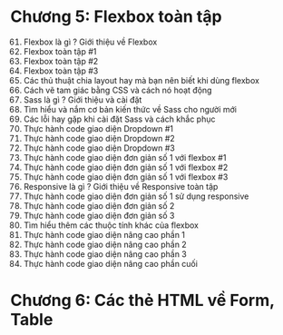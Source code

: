 # Chương 5: Flexbox toàn tập
61. Flexbox là gì ? Giới thiệu về Flexbox
62. Flexbox toàn tập #1
63. Flexbox toàn tập #2
64. Flexbox toàn tập #3
65. Các thủ thuật chia layout hay mà bạn nên biết khi dùng flexbox
66. Cách vẽ tam giác bằng CSS và cách nó hoạt động
67. Sass là gì ? Giới thiệu và cài đặt
68. Tìm hiểu và nắm cơ bản kiến thức về Sass cho người mới
69. Các lỗi hay gặp khi cài đặt Sass và cách khắc phục
70. Thực hành code giao diện Dropdown #1
71. Thực hành code giao diện Dropdown #2
72. Thực hành code giao diện Dropdown #3
73. Thực hành code giao diện đơn giản số 1 với flexbox #1
74. Thực hành code giao diện đơn giản số 1 với flexbox #2
75. Thực hành code giao diện đơn giản số 1 với flexbox #3
76. Responsive là gì ? Giới thiệu về Responsive toàn tập
77. Thực hành code giao diện đơn giản số 1 sử dụng responsive
78. Thực hành code giao diện đơn giản số 2
79. Thực hành code giao diện đơn giản số 3
80. Tìm hiểu thêm các thuộc tính khác của flexbox
81. Thực hành code giao diện nâng cao phần 1
82. Thực hành code giao diện nâng cao phần 2
83. Thực hành code giao diện nâng cao phần 3
84. Thực hành code giao diện nâng cao phần cuối
# Chương 6: Các thẻ HTML về Form, Table
